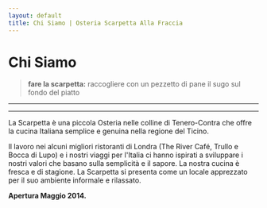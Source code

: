 ```yaml
---
layout: default
title: Chi Siamo | Osteria Scarpetta Alla Fraccia
---
```



Chi Siamo
=========

> **fare la scarpetta:** raccogliere con un pezzetto di pane il sugo sul fondo del piatto
------------------------------------------------------------------------------------

***


La Scarpetta è una piccola Osteria nelle colline di Tenero-Contra che offre la cucina Italiana semplice e genuina nella regione del Ticino.

Il lavoro nei alcuni migliori ristoranti di Londra (The River Café, Trullo e Bocca di Lupo) e i nostri viaggi per l'Italia ci hanno ispirati a sviluppare i nostri valori che basano sulla semplicità e il sapore. La nostra cucina è fresca e di stagione. La Scarpetta si presenta come un locale apprezzato per il suo ambiente informale e rilassato.



**Apertura Maggio 2014.**


